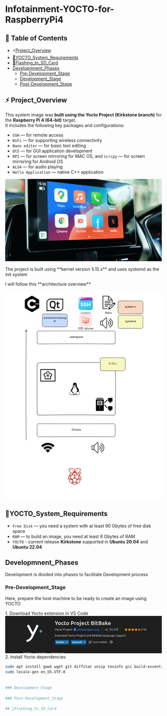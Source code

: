 # Infotainment-YOCTO-for-RaspberryPi4
## 📑 Table of Contents
- ⚡[Project_Overview](#Project_Overview)
- [🧠YOCTO_System_Requirements](#YOCTO_System_Requirements)
- [💾Flashing_to_SD_Card](#Flashing_to_SD_Card)
- [Developmnent_Phases](#Developmnent_Phases)
  - [Pre-Development_Stage](#Pre-Development_Stage)
  - [Development_Stage](#Development_Stage)
  - [Post-Development_Stage](#Post-Development_Stage)

## ⚡ Project_Overview
This system image was **built using the Yocto Project (Kirkstone branch)** for the **Raspberry Pi 4 (64-bit)** target.  
It includes the following key packages and configurations:
- `SSH` — for remote access
- `WiFi` — for supporting wireless connectivity
- `Nano editor` — for basic text editing
- `Qt5` — for GUI application development
- `RPI` — for screen mirroring for MAC OS, and `scrcpy` — for screen mirroring for Android OS
- `ALSA` — for audio playing
- `Hello Application` — native C++ application

<img src= "https://github.com/HESHAM47GAMAL/Infotainment-YOCTO-for-RaspberryPi4/blob/main/1.Infotainment_System.png">

<p>The project is built using **kernel version 5.15.x** and uses systemd as the init system</p>
<p>I will follow this **architecture overview**</p>

<img src= "https://github.com/HESHAM47GAMAL/Infotainment-YOCTO-for-RaspberryPi4/blob/main/2.architecture%20overview.png">

## 🧠YOCTO_System_Requirements
- `Free Disk` — you need a system with at least 90 Gbytes of free disk space
- `RAM` — to build an image, you need at least 8 Gbytes of RAM
- `YOCTO` - current release **Kirkstone** supported in **Ubuntu 20.04** and **Ubuntu 22.04**

## Developmnent_Phases
<p>Development is divided into phases to facilitate Development process</p>

### Pre-Development_Stage
<p>Here, prepare the host machine to be  ready to create an image using YOCTO</p>
  1. Download Yocto extension in VS Code
  <img src="https://github.com/HESHAM47GAMAL/Infotainment-YOCTO-for-RaspberryPi4/blob/main/3.YOCTO_extension.png">
  2. Install Yocto dependencies 
  
  ```bash
  sudo apt install gawk wget git diffstat unzip texinfo gcc build-essential chrpath socat cpio python3 python3-pip python3-pexpect xz-utils debianutils iputils-ping python3-git python3-jinja2     libegl1-mesa libsdl1.2-dev python3-subunit mesa-common-dev zstd liblz4-tool file locales libacl1
  sudo locale-gen en_US.UTF-8


### Development_Stage

### Post-Development_Stage

## 💾Flashing_to_SD_Card
